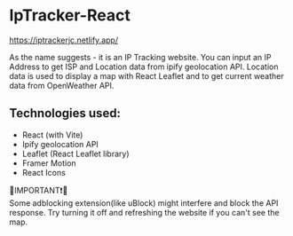 # IpTracker-React

https://iptrackerjc.netlify.app/

As the name suggests - it is an IP Tracking website.
You can input an IP Address to get ISP and Location data from ipify geolocation API. Location data is used to display a map with React Leaflet and to get current weather data from OpenWeather API.
## Technologies used:
* React (with Vite)
* Ipify geolocation API
* Leaflet (React Leaflet library)
* Framer Motion
* React Icons

🔴IMPORTANT❗🔴\
Some adblocking extension(like uBlock) might interfere and block the API response. 
Try turning it off and refreshing the website if you can't see the map.
